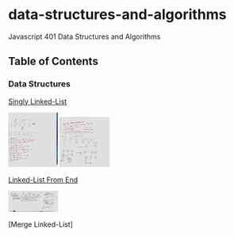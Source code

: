 # data-structures-and-algorithms
Javascript 401 Data Structures and Algorithms

## Table of Contents

### Data Structures
[Singly Linked-List](https://github.com/jeremy-401-advanced-javascript/data-structures-and-algorithms/pull/4)


<img src="./assets/images/code-challenge-6.2.jpg" width="100">
<img src="./assets/images/code-challenge-6.jpg" width="100">

[Linked-List From End](https://github.com/jeremy-401-advanced-javascript/data-structures-and-algorithms/pull/6)


<img src="./assets/images/lindedlistKend.jpg" width="100">


[Merge Linked-List]


